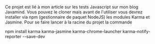 Ce projet est lié à mon article sur les tests Javascript sur mon blog Javamind. Vous pouvez le cloner mais avant de l'utiliser vous devrez installer via npm (gestionnaire de paquet NodeJS) les modules Karma et Jasmine. Pour se faire lancer à la racine du projet la commande

   npm install karma karma-jasmine karma-chrome-launcher karma-notify-reporter --save-dev